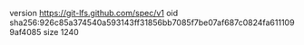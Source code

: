 version https://git-lfs.github.com/spec/v1
oid sha256:926c85a374540a593143ff31856bb7085f7be07af687c0824fa6111099af4085
size 1240
